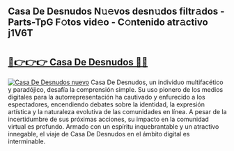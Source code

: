 ## Casa De Desnudos N𝚞𝚎vos desn𝚞dos filtr𝚊dos - Parts-TpG F𝚘tos vid𝚎o - C𝚘ntenido atr𝚊ctivo j1V6T

# <h2><a href="http://mb90c8.tromn.icu/?c=Casa+De+Desnudos">🔗👉👉👉 Casa De Desnudos 🔗🔗</a></h2>

[![Casa De Desnudos nuevo](https://i.imgur.com/pEAQMta.gif)](http://mb90c8.tromn.icu/?c=Casa+De+Desnudos)
Casa De Desnudos, un individuo multifacético y paradójico, desafía la comprensión simple. Su uso pionero de los medios digitales para la autorrepresentación ha cautivado y enfurecido a los espectadores, encendiendo debates sobre la identidad, la expresión artística y la naturaleza evolutiva de las comunidades en línea. A pesar de la incertidumbre de sus próximas acciones, su impacto en la comunidad virtual es profundo. Armado con un espíritu inquebrantable y un atractivo innegable, el viaje de Casa De Desnudos en el ámbito digital es interminable.
